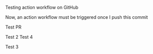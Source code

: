 Testing action workflow on GitHub

Now, an action workflow must be triggered once I push this commit

Test PR

Test 2
Test 4

Test 3
